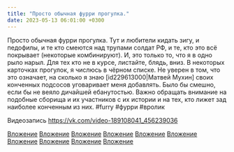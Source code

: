 ```yaml
---
title: "Просто обычная фурри прогулка."
date: 2023-05-13 06:01:00 +0300
---
```


Просто обычная фурри прогулка.
Тут и любители кидать зигу, и педофилы, и те кто смеются над трупами солдат РФ, и те, кто это всё покрывает (некоторые комбинируют). И, это только то, что я в одно рыло нарыл. Для тех кто не в курсе, листайте, блядь, вниз.
В некоторых карточках прогулок, я числюсь в чёрном списке. Не уверен в том, что это означает, на сколько я знаю [id229613000|Матвей Мухин] своих конченных подсосов уговаривает меня добавлять. Было бы смешно, если бы не веяло дичайшей ебанутостью.
Важно обращать внимание на подобные сборища и их участников с их истории и на тех, кто лижет зад наиболее конченным из них.
#furry #фурри #вролик


Видеозапись
https://vk.com/video-189108041_456239036


[Вложение](https://vk.com/photo41076938_457249796)
[Вложение](https://vk.com/photo41076938_457249815)
[Вложение](https://vk.com/photo41076938_457249795)
[Вложение](https://vk.com/photo41076938_457249810)
[Вложение](https://vk.com/photo41076938_457249797)
[Вложение](https://vk.com/photo41076938_457249798)
[Вложение](https://vk.com/video-189108041_456239036)
[Вложение](https://vk.com/video41076938_456239613)
[Вложение](/assets/vk_photos/2/Ik2InuqmLq4.jpg)
[Вложение](/assets/vk_photos/3/EoogO9HQI2g.jpg)
